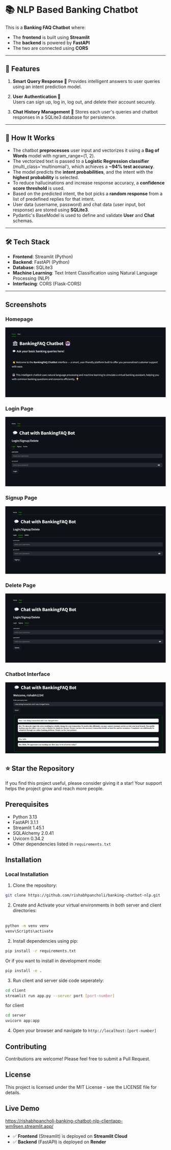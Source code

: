 # 📚 NLP Based Banking Chatbot

This is a **Banking FAQ Chatbot** where:

- The **frontend** is built using **Streamlit**
- The **backend** is powered by **FastAPI**
- The two are connected using **CORS**

---

## 🚀 Features

1. **Smart Query Response 🧠**
   Provides intelligent answers to user queries using an intent prediction model.

2. **User Authentication 🔐**  
   Users can sign up, log in, log out, and delete their account securely.

3. **Chat History Management 💬**
   Stores each user's queries and chatbot responses in a SQLite3 database for persistence.

---

## 🧠 How It Works

- The chatbot **preprocesses** user input and vectorizes it using a **Bag of Words** model with ngram_range=(1, 2).
- The vectorized text is passed to a **Logistic Regression classifier** (multi_class='multinomial'), which achieves a **~94% test accuracy**.
- The model predicts the **intent probabilities**, and the intent with the **highest probability** is selected.
- To reduce hallucinations and increase response accuracy, a **confidence score threshold** is used.
- Based on the predicted intent, the bot picks a **random response** from a list of predefined replies for that intent.
- User data (username, password) and chat data (user input, bot response) are stored using **SQLite3**.
- Pydantic's BaseModel is used to define and validate **User** and **Chat** schemas.

---

## 🛠️ Tech Stack

- **Frontend**: Streamlit (Python)
- **Backend**: FastAPI (Python)
- **Database**: SQLite3
- **Machine Learning**: Text Intent Classification using Natural Language Processing (NLP)
- **Interfacing**: CORS (Flask-CORS)

---

## Screenshots

### Homepage

![Homepage Screenshot](screenshots/home_page.png)

### Login Page

![Login Page Screenshot](screenshots/login_page.png)

### Signup Page

![Signup Page Screenshot](screenshots/signup_page.png)

### Delete Page

![Delete Page Screenshot](screenshots/delete_page.png)

### Chatbot Interface

![Chatbot UI Screenshot](screenshots/chats.png)

## ⭐ Star the Repository

If you find this project useful, please consider giving it a star! Your support helps the project grow and reach more people.

## Prerequisites

- Python 3.13
- FastAPI 3.1.1
- Streamlit 1.45.1
- SQLAlchemy 2.0.41
- Uvicorn 0.34.2
- Other dependencies listed in `requirements.txt`

## Installation

### Local Installation

1. Clone the repository:

```bash
git clone https://github.com/rishabhpancholi/banking-chatbot-nlp.git

```

2. Create and Activate your virtual environments in both server and client directories:

```bash

python -m venv venv
venv\Scripts\activate

```

2. Install dependencies using pip:

```bash
pip install -r requirements.txt
```

Or if you want to install in development mode:

```bash
pip install -e .

```

3. Run client and server side code seperately:

```bash
cd client
streamlit run app.py --server port [port-number]

```

for client

```bash
cd server
uvicorn app:app
```

4. Open your browser and navigate to `http://localhost:[port-number]`

## Contributing

Contributions are welcome! Please feel free to submit a Pull Request.

## License

This project is licensed under the MIT License - see the LICENSE file for details.

## Live Demo

https://rishabhpancholi-banking-chatbot-nlp-clientapp-wm9sen.streamlit.app/

- ✅ **Frontend** (Streamlit) is deployed on **Streamlit Cloud**
- ✅ **Backend** (FastAPI) is deployed on **Render**

